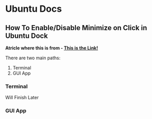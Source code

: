 # Ubuntu Docs

## How To Enable/Disable Minimize on Click in Ubuntu Dock

**Atricle where this is from - [This is the Link!](https://ostechnix.com/how-to-enable-minimize-on-click-feature-for-ubuntu-dock-icons/)**

There are two main paths:
1. Terminal
2. GUI App

### Terminal

Will Finish Later
### GUI App
